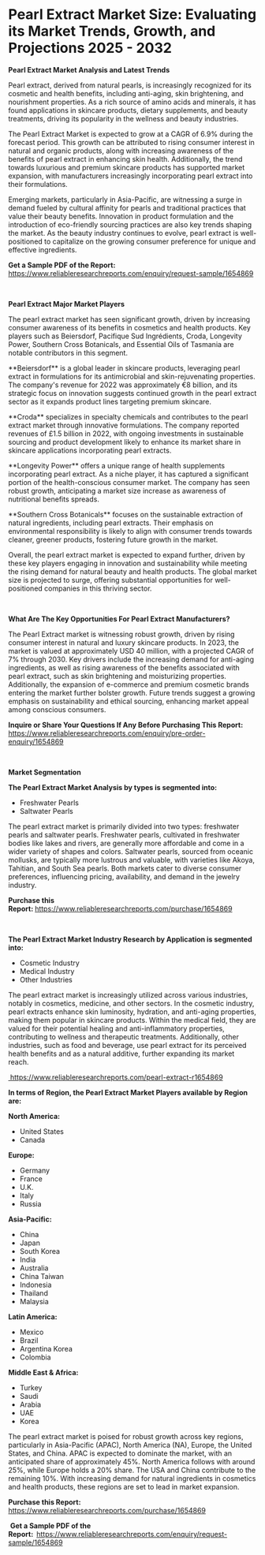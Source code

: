 <p><h1>Pearl Extract Market Size: Evaluating its Market Trends, Growth, and Projections 2025 - 2032</h1></p><p><strong>Pearl Extract Market Analysis and Latest Trends</strong></p>
<p><p>Pearl extract, derived from natural pearls, is increasingly recognized for its cosmetic and health benefits, including anti-aging, skin brightening, and nourishment properties. As a rich source of amino acids and minerals, it has found applications in skincare products, dietary supplements, and beauty treatments, driving its popularity in the wellness and beauty industries.</p><p>The Pearl Extract Market is expected to grow at a CAGR of 6.9% during the forecast period. This growth can be attributed to rising consumer interest in natural and organic products, along with increasing awareness of the benefits of pearl extract in enhancing skin health. Additionally, the trend towards luxurious and premium skincare products has supported market expansion, with manufacturers increasingly incorporating pearl extract into their formulations.</p><p>Emerging markets, particularly in Asia-Pacific, are witnessing a surge in demand fueled by cultural affinity for pearls and traditional practices that value their beauty benefits. Innovation in product formulation and the introduction of eco-friendly sourcing practices are also key trends shaping the market. As the beauty industry continues to evolve, pearl extract is well-positioned to capitalize on the growing consumer preference for unique and effective ingredients.</p></p>
<p><strong>Get a Sample PDF of the Report:&nbsp;</strong> <a href="https://www.reliableresearchreports.com/enquiry/request-sample/1654869?utm_campaign=8&utm_medium=2&utm_source=Github&utm_content=ia&utm_term=18042025&utm_id=pearl-extract">https://www.reliableresearchreports.com/enquiry/request-sample/1654869</a></p>
<p>&nbsp;</p>
<p><strong>Pearl Extract Major Market Players</strong></p>
<p><p>The pearl extract market has seen significant growth, driven by increasing consumer awareness of its benefits in cosmetics and health products. Key players such as Beiersdorf, Pacifique Sud Ingrédients, Croda, Longevity Power, Southern Cross Botanicals, and Essential Oils of Tasmania are notable contributors in this segment.</p><p>**Beiersdorf** is a global leader in skincare products, leveraging pearl extract in formulations for its antimicrobial and skin-rejuvenating properties. The company's revenue for 2022 was approximately €8 billion, and its strategic focus on innovation suggests continued growth in the pearl extract sector as it expands product lines targeting premium skincare.</p><p>**Croda** specializes in specialty chemicals and contributes to the pearl extract market through innovative formulations. The company reported revenues of £1.5 billion in 2022, with ongoing investments in sustainable sourcing and product development likely to enhance its market share in skincare applications incorporating pearl extracts.</p><p>**Longevity Power** offers a unique range of health supplements incorporating pearl extract. As a niche player, it has captured a significant portion of the health-conscious consumer market. The company has seen robust growth, anticipating a market size increase as awareness of nutritional benefits spreads. </p><p>**Southern Cross Botanicals** focuses on the sustainable extraction of natural ingredients, including pearl extracts. Their emphasis on environmental responsibility is likely to align with consumer trends towards cleaner, greener products, fostering future growth in the market.</p><p>Overall, the pearl extract market is expected to expand further, driven by these key players engaging in innovation and sustainability while meeting the rising demand for natural beauty and health products. The global market size is projected to surge, offering substantial opportunities for well-positioned companies in this thriving sector.</p></p>
<p>&nbsp;</p>
<p><strong>What Are The Key Opportunities For Pearl Extract Manufacturers?</strong></p>
<p><p>The Pearl Extract market is witnessing robust growth, driven by rising consumer interest in natural and luxury skincare products. In 2023, the market is valued at approximately USD 40 million, with a projected CAGR of 7% through 2030. Key drivers include the increasing demand for anti-aging ingredients, as well as rising awareness of the benefits associated with pearl extract, such as skin brightening and moisturizing properties. Additionally, the expansion of e-commerce and premium cosmetic brands entering the market further bolster growth. Future trends suggest a growing emphasis on sustainability and ethical sourcing, enhancing market appeal among conscious consumers.</p></p>
<p><strong>Inquire or Share Your Questions If Any Before Purchasing This Report:</strong> <a href="https://www.reliableresearchreports.com/enquiry/pre-order-enquiry/1654869?utm_campaign=8&utm_medium=2&utm_source=Github&utm_content=ia&utm_term=18042025&utm_id=pearl-extract">https://www.reliableresearchreports.com/enquiry/pre-order-enquiry/1654869</a></p>
<p>&nbsp;</p>
<p><strong>Market Segmentation</strong></p>
<p><strong>The Pearl Extract Market Analysis by types is segmented into:</strong></p>
<p><ul><li>Freshwater Pearls</li><li>Saltwater Pearls</li></ul></p>
<p><p>The pearl extract market is primarily divided into two types: freshwater pearls and saltwater pearls. Freshwater pearls, cultivated in freshwater bodies like lakes and rivers, are generally more affordable and come in a wider variety of shapes and colors. Saltwater pearls, sourced from oceanic mollusks, are typically more lustrous and valuable, with varieties like Akoya, Tahitian, and South Sea pearls. Both markets cater to diverse consumer preferences, influencing pricing, availability, and demand in the jewelry industry.</p></p>
<p><strong>Purchase this Report:&nbsp;</strong><a href="https://www.reliableresearchreports.com/purchase/1654869?utm_campaign=8&utm_medium=2&utm_source=Github&utm_content=ia&utm_term=18042025&utm_id=pearl-extract">https://www.reliableresearchreports.com/purchase/1654869</a></p>
<p>&nbsp;</p>
<p><strong>The Pearl Extract Market Industry Research by Application is segmented into:</strong></p>
<p><ul><li>Cosmetic Industry</li><li>Medical Industry</li><li>Other Industries</li></ul></p>
<p><p>The pearl extract market is increasingly utilized across various industries, notably in cosmetics, medicine, and other sectors. In the cosmetic industry, pearl extracts enhance skin luminosity, hydration, and anti-aging properties, making them popular in skincare products. Within the medical field, they are valued for their potential healing and anti-inflammatory properties, contributing to wellness and therapeutic treatments. Additionally, other industries, such as food and beverage, use pearl extract for its perceived health benefits and as a natural additive, further expanding its market reach.</p></p>
<p><a href="https://www.reliableresearchreports.com/pearl-extract-r1654869?utm_campaign=8&utm_medium=2&utm_source=Github&utm_content=ia&utm_term=18042025&utm_id=pearl-extract">&nbsp;https://www.reliableresearchreports.com/pearl-extract-r1654869</a></p>
<p><strong>In terms of Region, the Pearl Extract Market Players available by Region are:</strong></p>
<p>
    <p> <strong> North America: </strong>
        <ul>
            <li>United States</li>
            <li>Canada</li>
        </ul>
        </p> 
    <p> <strong> Europe: </strong>
        <ul>
            <li>Germany</li>
            <li>France</li>
            <li>U.K.</li>
            <li>Italy</li>
            <li>Russia</li>
        </ul>
        </p> 
    <p> <strong> Asia-Pacific: </strong>
        <ul>
            <li>China</li>
            <li>Japan</li>
            <li>South Korea</li>
            <li>India</li>
            <li>Australia</li>
            <li>China Taiwan</li>
            <li>Indonesia</li>
            <li>Thailand</li>
            <li>Malaysia</li>
        </ul>
        </p> 
    <p> <strong> Latin America: </strong>
        <ul>
            <li>Mexico</li>
            <li>Brazil</li>
            <li>Argentina Korea</li>
            <li>Colombia</li>
        </ul>
        </p> 
    <p> <strong> Middle East & Africa: </strong>
        <ul>
            <li>Turkey</li>
            <li>Saudi</li>
            <li>Arabia</li>
            <li>UAE</li>
            <li>Korea</li>
        </ul>
    </p>
    </p>
<p><p>The pearl extract market is poised for robust growth across key regions, particularly in Asia-Pacific (APAC), North America (NA), Europe, the United States, and China. APAC is expected to dominate the market, with an anticipated share of approximately 45%. North America follows with around 25%, while Europe holds a 20% share. The USA and China contribute to the remaining 10%. With increasing demand for natural ingredients in cosmetics and health products, these regions are set to lead in market expansion.</p></p>
<p><strong>Purchase this Report: </strong><a href="https://www.reliableresearchreports.com/purchase/1654869?utm_campaign=8&utm_medium=2&utm_source=Github&utm_content=ia&utm_term=18042025&utm_id=pearl-extract">https://www.reliableresearchreports.com/purchase/1654869</a></p>
<p>&nbsp;<strong>Get a Sample PDF of the Report:&nbsp;&nbsp;</strong><a href="https://www.reliableresearchreports.com/enquiry/request-sample/1654869?utm_campaign=8&utm_medium=2&utm_source=Github&utm_content=ia&utm_term=18042025&utm_id=pearl-extract">https://www.reliableresearchreports.com/enquiry/request-sample/1654869</a></p>
<p><strong></strong></p>
<p><p></p><p></p><p></p></p>